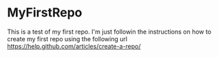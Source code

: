 # MyFirstRepo
This is a test of my first repo.
I'm just followin the instructions on how to create my first repo using the following url https://help.github.com/articles/create-a-repo/

